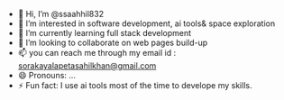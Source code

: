 - 👋 Hi, I’m @ssaahhil832
- 👀 I’m interested in software development, ai tools& space exploration 
- 🌱 I’m currently learning full stack development 
- 💞️ I’m looking to collaborate on web pages build-up
- 📫 you can reach me through my email id : sorakayalapetasahilkhan@gmail.com
- 😄 Pronouns: ...
- ⚡ Fun fact: I use ai tools most of the time to develope my skills.

<!---
ssaahhil832/ssaahhil832 is a ✨ special ✨ repository because its `README.md` (this file) appears on your GitHub profile.
You can click the Preview link to take a look at your changes.
--->
